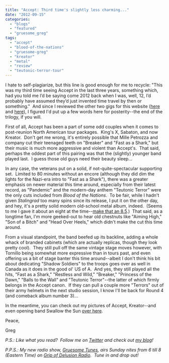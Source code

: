```yaml
---
title: "Accept: Third time's slightly less charming..."
date: "2012-09-15"
categories: 
  - "blogs"
  - "featured"
  - "gruesome_greg"
tags: 
  - "accept"
  - "blood-of-the-nations"
  - "gruesome-greg"
  - "kreator"
  - "metal"
  - "review"
  - "teutonic-terror-tour"
---
```


I hate to self-plagiarize, but this line is good enough for me to recycle: "This was my third time seeing Accept in the last three years, something which, had you told me I’d be saying come 2012 back when I was, well, 12, I’d probably have assumed they’d just invented time travel by then or something."  And since I reviewed the other two gigs for this website ([here](http://www.hellbound.ca/2011/04/just-as-good-the-second-time-around/) and [here](http://www.hellbound.ca/2010/10/accept-and-kings-x-an-odd-couple-to-be-sure/)), I figured I'd put up a few words here for posterity--the end of the trilogy, if you will.

First of all, Accept has been a part of some odd couples when it comes to post-reunion North American tour packages.  King's X, Sabaton, and now Kreator.  Don't get me wrong, it's entirely possible that Mille Petrozza and company cut their teenaged teeth on "Breaker" and "Fast as a Shark," but their music is much more aggressive and violent than Accept's.  That said, perhaps the oddest part of this pairing was that the (slightly) younger band played last.  I guess those old guys need their beauty sleep...

In any case, the veterans put on a solid, if not-quite-spectacular supporting set.  Limited to 80 minutes without an encore (although they did dim the lights for the Nazi-era intro to "Fast as a Shark"), there was a greater emphasis on newer material this time around, especially from their latest record, as "Pandemic" and the modern-day anthem "Teutonic Terror" were the only cuts included from _Blood of the Nations_.  To be fair, while I hadn't given _Stalingrad_ too many spins since its release, I put it on the other day, and hey, it's a pretty solid modern old-school metal album, indeed.  (Seems to me I gave it about an eight at the time--[make that an 8.5](http://www.hellbound.ca/2012/04/accept-stalingrad/).)  That said, as a longtime fan, I'm more geeked-out to hear old chestnuts like "Aiming High," "Son of a Bitch" and "Head Over Heels," which didn't make the cut this time around.

From a visual standpoint, the band beefed up its backline, adding a whole whack of branded cabinets (which are actually replicas, though they look pretty cool).  They still pull off the same vintage stage moves however, with Tornillo being somewhat more expressive than in tours past, and even offering us a bit of stage banter this time around--albeit I don't think his bit about dedicating "Shadow Soldiers" to the troops goes over as well in Canada as it does in the good ol' US of A.  And yes, they still played all the hits, "Fast as a Shark," "Restless and Wild," "Breaker," "Princess of the Dawn," "Balls to the Wall" and "Teutonic Terror"--the latter of which firmly belongs in the Accept canon.  If they can pull a couple more "Terrors" out of their army helmets in the next studio session, I know I'll be back for Round 4 (and comeback album number 3)...

In the meantime, you can check out my pictures of Accept, Kreator--and even opening band Swallow the Sun [over here](http://gruesomeviews.com/2012/09/14/amateur-concert-photography-hour-kreatoracceptswallow-the-sun-the-phoenix-september-12-2012/).

Peace,

Greg

_P.S.: Like what you read?  Follow me on [Twitter](http://twitter.com/gruesomeviews) and check out [my blog](http://gruesomeviews.com/)!_

_P.P.S.: My new radio show, [Gruesome Tunes](http://gruesomeviews.com/category/music/gruesome-tunes/), airs Sunday nites from 6 till 8 (Eastern Time) on [Grip of Delusion Radio](http://www.steamingheathen.com/delusion/).  Tune in and drop out!_
